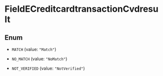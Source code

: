 

# FieldECreditcardtransactionCvdresult

## Enum


* `MATCH` (value: `"Match"`)

* `NO_MATCH` (value: `"NoMatch"`)

* `NOT_VERIFIED` (value: `"NotVerified"`)



